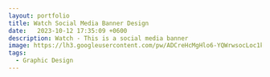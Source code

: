 ```yaml
---
layout: portfolio
title: Watch Social Media Banner Design
date:   2023-10-12 17:35:09 +0600
description: Watch - This is a social media banner
image: https://lh3.googleusercontent.com/pw/ADCreHcMgHlo6-YQWrwsocLoc1kGdfMT5Of_Uj-S584J8sWlTrrvg3-JeUOIz3uqwtYatT7uWDRIi4AKnAqoDx1L43-bu9oVczk2CL64dMMN-j0nZ2w0elx6oYIMFSicH3ApeAy0O8OFXceyPl7C8Rb1DkaF=w919-h919-s-no-gm?authuser=0
tags:
  - Graphic Design
---
```

